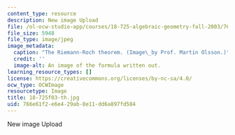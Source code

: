 ```yaml
---
content_type: resource
description: New image Upload
file: /ol-ocw-studio-app/courses/18-725-algebraic-geometry-fall-2003/766e61f2e6e429ab8e11dd6a897fd584_18-725f03-th.jpg
file_size: 5948
file_type: image/jpeg
image_metadata:
  caption: "The Riemann-Roch theorem. (Image\_by Prof. Martin Olsson.)"
  credit: ''
  image-alt: An image of the formula written out.
learning_resource_types: []
license: https://creativecommons.org/licenses/by-nc-sa/4.0/
ocw_type: OCWImage
resourcetype: Image
title: 18-725f03-th.jpg
uid: 766e61f2-e6e4-29ab-8e11-dd6a897fd584
---
```

New image Upload